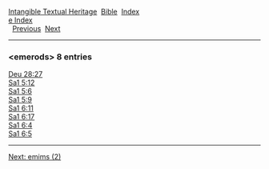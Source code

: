 [Intangible Textual Heritage](../../index)  [Bible](../index) 
[Index](index)   
[e Index](_e_)  
  [Previous](c03648)  [Next](c03650) 

------------------------------------------------------------------------

### &lt;emerods&gt; 8 entries

[Deu 28:27](../kjv/deu028.htm#027)  
[Sa1 5:12](../kjv/sa1005.htm#012)  
[Sa1 5:6](../kjv/sa1005.htm#006)  
[Sa1 5:9](../kjv/sa1005.htm#009)  
[Sa1 6:11](../kjv/sa1006.htm#011)  
[Sa1 6:17](../kjv/sa1006.htm#017)  
[Sa1 6:4](../kjv/sa1006.htm#004)  
[Sa1 6:5](../kjv/sa1006.htm#005)  

------------------------------------------------------------------------

[Next: emims (2)](c03650)
